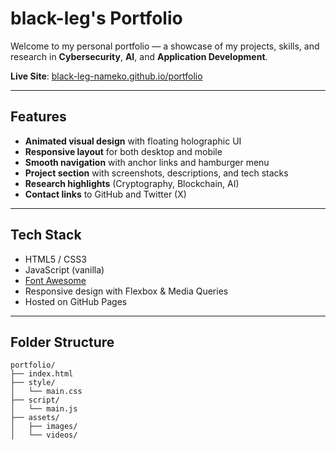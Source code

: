 # black-leg's Portfolio

Welcome to my personal portfolio — a showcase of my projects, skills, and research in **Cybersecurity**, **AI**, and **Application Development**.

**Live Site**: [black-leg-nameko.github.io/portfolio](https://black-leg-nameko.github.io/portfolio/)

---

## Features

- **Animated visual design** with floating holographic UI
- **Responsive layout** for both desktop and mobile
- **Smooth navigation** with anchor links and hamburger menu
- **Project section** with screenshots, descriptions, and tech stacks
- **Research highlights** (Cryptography, Blockchain, AI)
- **Contact links** to GitHub and Twitter (X)

---

## Tech Stack

- HTML5 / CSS3
- JavaScript (vanilla)
- [Font Awesome](https://fontawesome.com/)
- Responsive design with Flexbox & Media Queries
- Hosted on GitHub Pages

---

## Folder Structure

```plaintext
portfolio/
├── index.html
├── style/
│   └── main.css
├── script/
│   └── main.js
├── assets/
│   ├── images/
│   └── videos/
